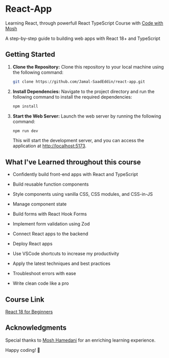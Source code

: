 # React-App
Learning React, through powerfull React TypeScript Course with [Code with Mosh](https://codewithmosh.com)

A step-by-step guide to building web apps with React 18+ and TypeScript

## Getting Started

1. **Clone the Repository:**
   Clone this repository to your local machine using the following command:

   ```bash
   git clone https://github.com/Jamal-SaadEddin/react-app.git
   ```

2. **Install Dependencies:**
   Navigate to the project directory and run the following command to install the required dependencies:

   ```bash
   npm install
   ```

3. **Start the Web Server:**
   Launch the web server by running the following command:

   ```bash
   npm run dev
   ```

   This will start the development server, and you can access the application at [http://localhost:5173](http://localhost:5173).

## What I've Learned throughout this course

- Confidently build front-end apps with React and TypeScript

- Build reusable function components

- Style components using vanilla CSS, CSS modules, and CSS-in-JS

- Manage component state

- Build forms with React Hook Forms

- Implement form validation using Zod

- Connect React apps to the backend

- Deploy React apps

- Use VSCode shortcuts to increase my productivity

- Apply the latest techniques and best practices

- Troubleshoot errors with ease

- Write clean code like a pro

## Course Link

[React 18 for Beginners](https://codewithmosh.com/p/ultimate-react-part1)

## Acknowledgments
Special thanks to [Mosh Hamedani](https://github.com/mosh-hamedani) for an enriching learning experience.

Happy coding! 🚀
